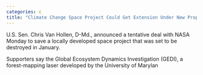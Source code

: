 ```yaml
---
categories: c
title: "Climate Change Space Project Could Get Extension Under New Proposal"
---
```


U.S. Sen. Chris Van Hollen, D-Md., announced a tentative deal with NASA Monday to save a locally developed space project that was set to be destroyed in January.&nbsp;



Supporters say the Global Ecosystem Dynamics Investigation (GEDI), a forest-mapping laser developed by the University of Marylan